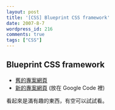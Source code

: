 ```yaml
---
layout: post
title: '[CSS] Blueprint CSS framework'
date: 2007-8-7
wordpress_id: 216
comments: true
tags: ["CSS"]
---
```


## Blueprint CSS framework

* [舊的專案網頁](http://bjorkoy.com/blueprint/tutorial.html)
* [新的專案網頁](http://code.google.com/p/blueprintcss/) (放在 Google Code 裡) 


看起來是滿有趣的東西，有空可以試試看。
